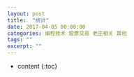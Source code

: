 ```yaml
---
layout: post
title:  "统计"
date: 2017-04-05 00:00:00
categories: 编程技术 股票交易 老庄相关 其他
tags: ""
excerpt: ""
---
```


* content
{:toc}






<script>
alert('☯');
</script>
































